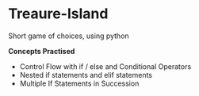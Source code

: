 # Treaure-Island
Short game of choices, using python

**Concepts Practised**
- Control Flow with if / else and Conditional Operators
- Nested if statements and elif statements
- Multiple If Statements in Succession
